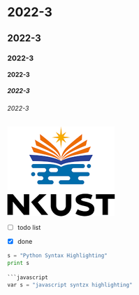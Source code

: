# 2022-3
## 2022-3
### 2022-3
#### 2022-3
##### 2022-3
###### 2022-3


![](nkust.png)

- [ ] todo list
- [x] done


```python
s = "Python Syntax Highlighting"
print s

```javascript
var s = "javascript syntzx highlighting"
